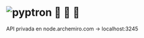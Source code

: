 # ![pyptron](https://www.pyphoy.com/imgs/pyptron.svg) 🚕 🚌 🚗

API privada en node.archemiro.com -> localhost:3245
